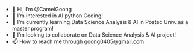 - 👋 Hi, I’m @CamelGoong
- 👀 I’m interested in AI python Coding!
- 🌱 I’m currently learning Data Science Analysis & AI in Postec Univ. as a master program!
- 💞️ I’m looking to collaborate on Data Science Analysis & AI project!
- 📫 How to reach me through goong0405@gmail.com

<!---
CamelGoong/CamelGoong is a ✨ special ✨ repository because its `README.md` (this file) appears on your GitHub profile.
You can click the Preview link to take a look at your changes.
--->
